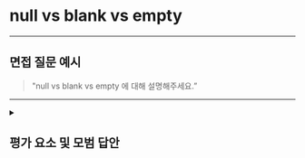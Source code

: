 # null vs blank vs empty

---

## 면접 질문 예시

> "null vs blank vs empty 에 대해 설명해주세요.”

---

<details>
  <summary><h2> 평가 요소 및 모범 답안</h2></summary>

  ### 1. null vs blank vs empty
  - 포함내용
      - null
        - 값 자체가 없음
        - 변수에 아무것도 할당되지(참조하지) 않은 상태
        - ex) null
      - empty
        - 빈 문자열
        - 문자열의 길이가 0
        - ex) ""
      - blank
        - 공백, 띄어쓰기만 있음을 의미
        - ex) " "
           
  
  </br>
  </br>
  
</details>
